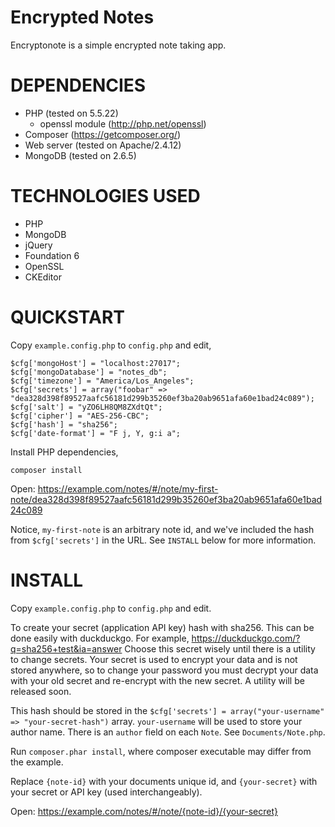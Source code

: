 Encrypted Notes
===============

Encryptonote is a simple encrypted note taking app.

DEPENDENCIES
============

* PHP (tested on 5.5.22)
    * openssl module (http://php.net/openssl)
* Composer (https://getcomposer.org/)
* Web server (tested on Apache/2.4.12)
* MongoDB (tested on 2.6.5)

TECHNOLOGIES USED
=================

* PHP
* MongoDB
* jQuery
* Foundation 6
* OpenSSL
* CKEditor

QUICKSTART
==========

Copy `example.config.php` to `config.php` and edit,

    $cfg['mongoHost'] = "localhost:27017";
    $cfg['mongoDatabase'] = "notes_db";
    $cfg['timezone'] = "America/Los_Angeles";
    $cfg['secrets'] = array("foobar" => "dea328d398f89527aafc56181d299b35260ef3ba20ab9651afa60e1bad24c089");
    $cfg['salt'] = "yZO6LH8QM8ZXdtQt";
    $cfg['cipher'] = "AES-256-CBC";
    $cfg['hash'] = "sha256";
    $cfg['date-format'] = "F j, Y, g:i a";

Install PHP dependencies,

    composer install

Open: https://example.com/notes/#/note/my-first-note/dea328d398f89527aafc56181d299b35260ef3ba20ab9651afa60e1bad24c089

Notice, `my-first-note` is an arbitrary note id, and we've included the hash from `$cfg['secrets']` in the URL.
See `INSTALL` below for more information.

INSTALL
=======

Copy `example.config.php` to `config.php` and edit.

To create your secret (application API key) hash with sha256. This can be done easily
with duckduckgo. For example, https://duckduckgo.com/?q=sha256+test&ia=answer
Choose this secret wisely until there is a utility to change secrets. Your secret is
used to encrypt your data and is not stored anywhere, so to change your password you
must decrypt your data with your old secret and re-encrypt with the new secret. A
utility will be released soon.

This hash should be stored in the `$cfg['secrets'] = array("your-username" => "your-secret-hash")` array. `your-username` will
be used to store your author name. There is an `author` field on each `Note`. See `Documents/Note.php`.

Run `composer.phar install`, where composer executable may differ from the example.

Replace `{note-id}` with your documents unique id, and `{your-secret}` with your secret or API key (used interchangeably).

Open: https://example.com/notes/#/note/{note-id}/{your-secret}

